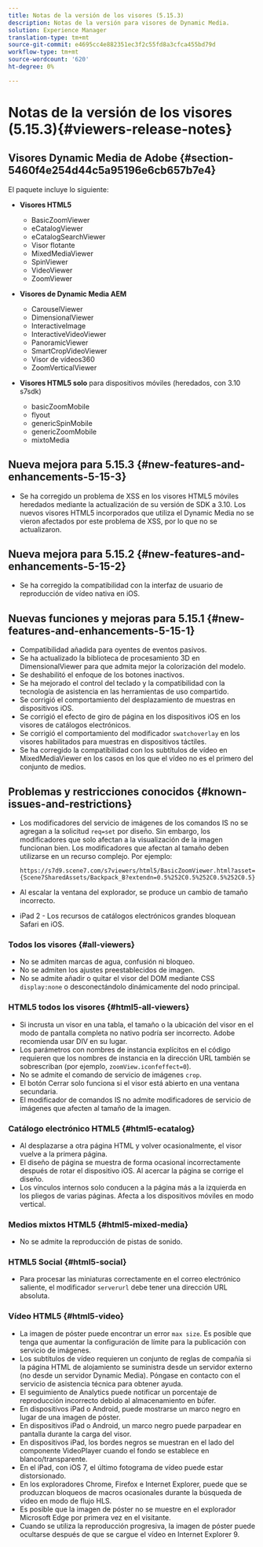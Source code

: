 ```yaml
---
title: Notas de la versión de los visores (5.15.3)
description: Notas de la versión para visores de Dynamic Media.
solution: Experience Manager
translation-type: tm+mt
source-git-commit: e4695cc4e882351ec3f2c55fd8a3cfca455bd79d
workflow-type: tm+mt
source-wordcount: '620'
ht-degree: 0%

---
```



# Notas de la versión de los visores (5.15.3){#viewers-release-notes}

<!-- Updated January 13, 2021 for the 5.15.3 release-->

## Visores Dynamic Media de Adobe {#section-5460f4e254d44c5a95196e6cb657b7e4}

El paquete incluye lo siguiente:

* **Visores HTML5**

   * BasicZoomViewer
   * eCatalogViewer
   * eCatalogSearchViewer
   * Visor flotante
   * MixedMediaViewer
   * SpinViewer
   * VideoViewer
   * ZoomViewer

* **Visores de Dynamic Media AEM**

   * CarouselViewer
   * DimensionalViewer
   * InteractiveImage
   * InteractiveVideoViewer
   * PanoramicViewer
   * SmartCropVideoViewer
   * Visor de vídeos360
   * ZoomVerticalViewer

* **Visores HTML5 solo**  para dispositivos móviles (heredados, con 3.10 s7sdk)

   * basicZoomMobile
   * flyout
   * genericSpinMobile
   * genericZoomMobile
   * mixtoMedia

## Nueva mejora para 5.15.3 {#new-features-and-enhancements-5-15-3}

* Se ha corregido un problema de XSS en los visores HTML5 móviles heredados mediante la actualización de su versión de SDK a 3.10. Los nuevos visores HTML5 incorporados que utiliza el Dynamic Media no se vieron afectados por este problema de XSS, por lo que no se actualizaron.

## Nueva mejora para 5.15.2 {#new-features-and-enhancements-5-15-2}

* Se ha corregido la compatibilidad con la interfaz de usuario de reproducción de vídeo nativa en iOS.

## Nuevas funciones y mejoras para 5.15.1 {#new-features-and-enhancements-5-15-1}

* Compatibilidad añadida para oyentes de eventos pasivos.
* Se ha actualizado la biblioteca de procesamiento 3D en DimensionalViewer para que admita mejor la colorización del modelo.
* Se deshabilitó el enfoque de los botones inactivos.
* Se ha mejorado el control del teclado y la compatibilidad con la tecnología de asistencia en las herramientas de uso compartido.
* Se corrigió el comportamiento del desplazamiento de muestras en dispositivos iOS.
* Se corrigió el efecto de giro de página en los dispositivos iOS en los visores de catálogos electrónicos.
* Se corrigió el comportamiento del modificador `swatchoverlay` en los visores habilitados para muestras en dispositivos táctiles.
* Se ha corregido la compatibilidad con los subtítulos de vídeo en MixedMediaViewer en los casos en los que el vídeo no es el primero del conjunto de medios.

## Problemas y restricciones conocidos {#known-issues-and-restrictions}

* Los modificadores del servicio de imágenes de los comandos IS no se agregan a la solicitud `req=set` por diseño. Sin embargo, los modificadores que solo afectan a la visualización de la imagen funcionan bien. Los modificadores que afectan al tamaño deben utilizarse en un recurso complejo. Por ejemplo:

   `https://s7d9.scene7.com/s7viewers/html5/BasicZoomViewer.html?asset= {Scene7SharedAssets/Backpack_B?extendn=0.5%252C0.5%252C0.5%252C0.5}`

* Al escalar la ventana del explorador, se produce un cambio de tamaño incorrecto.
* iPad 2 - Los recursos de catálogos electrónicos grandes bloquean Safari en iOS.

### Todos los visores {#all-viewers}

* No se admiten marcas de agua, confusión ni bloqueo.
* No se admiten los ajustes preestablecidos de imagen.
* No se admite añadir o quitar el visor del DOM mediante CSS `display:none` o desconectándolo dinámicamente del nodo principal.

### HTML5 todos los visores {#html5-all-viewers}

* Si incrusta un visor en una tabla, el tamaño o la ubicación del visor en el modo de pantalla completa no nativo podría ser incorrecto. Adobe recomienda usar DIV en su lugar.
* Los parámetros con nombres de instancia explícitos en el código requieren que los nombres de instancia en la dirección URL también se sobrescriban (por ejemplo, `zoomView.iconfeffect=0`).
* No se admite el comando de servicio de imágenes `crop`.
* El botón Cerrar solo funciona si el visor está abierto en una ventana secundaria.
* El modificador de comandos IS no admite modificadores de servicio de imágenes que afecten al tamaño de la imagen.

### Catálogo electrónico HTML5 {#html5-ecatalog}

* Al desplazarse a otra página HTML y volver ocasionalmente, el visor vuelve a la primera página.
* El diseño de página se muestra de forma ocasional incorrectamente después de rotar el dispositivo iOS. Al acercar la página se corrige el diseño.
* Los vínculos internos solo conducen a la página más a la izquierda en los pliegos de varias páginas. Afecta a los dispositivos móviles en modo vertical.

### Medios mixtos HTML5 {#html5-mixed-media}

* No se admite la reproducción de pistas de sonido.

### HTML5 Social {#html5-social}

* Para procesar las miniaturas correctamente en el correo electrónico saliente, el modificador `serverurl` debe tener una dirección URL absoluta.

### Vídeo HTML5 {#html5-video}

* La imagen de póster puede encontrar un error `max size`. Es posible que tenga que aumentar la configuración de límite para la publicación con servicio de imágenes.
* Los subtítulos de vídeo requieren un conjunto de reglas de compañía si la página HTML de alojamiento se suministra desde un servidor externo (no desde un servidor Dynamic Media). Póngase en contacto con el servicio de asistencia técnica para obtener ayuda.
* El seguimiento de Analytics puede notificar un porcentaje de reproducción incorrecto debido al almacenamiento en búfer.
* En dispositivos iPad o Android, puede mostrarse un marco negro en lugar de una imagen de póster.
* En dispositivos iPad o Android, un marco negro puede parpadear en pantalla durante la carga del visor.
* En dispositivos iPad, los bordes negros se muestran en el lado del componente VideoPlayer cuando el fondo se establece en blanco/transparente.
* En el iPad, con iOS 7, el último fotograma de vídeo puede estar distorsionado.
* En los exploradores Chrome, Firefox e Internet Explorer, puede que se produzcan bloqueos de macros ocasionales durante la búsqueda de vídeo en modo de flujo HLS.
* Es posible que la imagen de póster no se muestre en el explorador Microsoft Edge por primera vez en el visitante.
* Cuando se utiliza la reproducción progresiva, la imagen de póster puede ocultarse después de que se cargue el vídeo en Internet Explorer 9.
